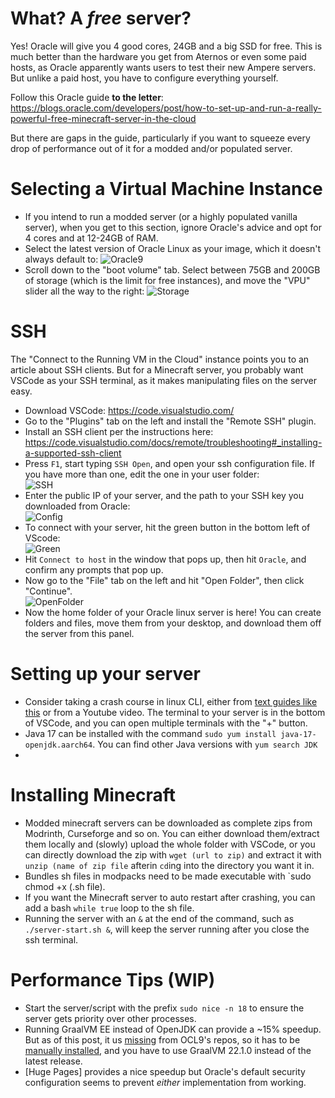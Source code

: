 # What? A *free* server?

Yes! Oracle will give you 4 good cores, 24GB and a big SSD for free. This is much better than the hardware you get from Aternos or even some paid hosts, as Oracle apparently wants users to test their new Ampere servers. But unlike a paid host, you have to configure everything yourself.

Follow this Oracle guide **to the letter**: https://blogs.oracle.com/developers/post/how-to-set-up-and-run-a-really-powerful-free-minecraft-server-in-the-cloud

But there are gaps in the guide, particularly if you want to squeeze every drop of performance out of it for a modded and/or populated server.

# Selecting a Virtual Machine Instance

- If you intend to run a modded server (or a highly populated vanilla server), when you get to this section, ignore Oracle's advice and opt for 4 cores and at 12-24GB of RAM.
- Select the latest version of Oracle Linux as your image, which it doesn't always default to:
![Oracle9](https://user-images.githubusercontent.com/8422224/185014138-54e002e2-e101-4c58-a94a-778755d0a2e1.PNG)
- Scroll down to the "boot volume" tab. Select between 75GB and 200GB of storage (which is the limit for free instances), and move the "VPU" slider all the way to the right:
![Storage](https://user-images.githubusercontent.com/8422224/185015099-36c819f0-940c-4fe0-a336-a2f2cba52364.PNG)

# SSH

The "Connect to the Running VM in the Cloud" instance points you to an article about SSH clients. But for a Minecraft server, you probably want VSCode as your SSH terminal, as it makes manipulating files on the server easy.

- Download VSCode: https://code.visualstudio.com/
- Go to the "Plugins" tab on the left and install the "Remote SSH" plugin.
- Install an SSH client per the instructions here: https://code.visualstudio.com/docs/remote/troubleshooting#_installing-a-supported-ssh-client
- Press `F1`, start typing `SSH Open`, and open your ssh configuration file. If you have more than one, edit the one in your user folder:  
  ![SSH](https://user-images.githubusercontent.com/8422224/185022082-1406c5ae-5a9a-40c8-968f-efb886b26190.PNG)
- Enter the public IP of your server, and the path to your SSH key you downloaded from Oracle:  
 ![Config](https://user-images.githubusercontent.com/8422224/185022809-e2e88b12-c6f6-42bc-8624-5182c47ed376.PNG)
- To connect with your server, hit the green button in the bottom left of VScode:  
 ![Green](https://user-images.githubusercontent.com/8422224/185023259-17108ceb-73f8-4847-bbe8-7e72e6b034e5.PNG)
- Hit `Connect to host` in the window that pops up, then hit `Oracle`, and confirm any prompts that pop up.
- Now go to the "File" tab on the left and hit "Open Folder", then click "Continue".  
![OpenFolder](https://user-images.githubusercontent.com/8422224/185024808-cbb76aec-ae4c-4e59-8c9e-9a733271d676.PNG)
- Now the home folder of your Oracle linux server is here! You can create folders and files, move them from your desktop, and download them off the server from this panel. 



# Setting up your server

- Consider taking a crash course in linux CLI, either from [text guides like this](https://scicomp.aalto.fi/scicomp/shell/) or from a Youtube video. The terminal to your server is in the bottom of VSCode, and you can open multiple terminals with the "+" button.
- Java 17 can be installed with the command `sudo yum install java-17-openjdk.aarch64`. You can find other Java versions with `yum search JDK`
- 

# Installing Minecraft

- Modded minecraft servers can be downloaded as complete zips from Modrinth, Curseforge and so on. You can either download them/extract them locally and (slowly) upload the whole folder with VSCode, or you can directly download the zip with `wget (url to zip)` and extract it with `unzip (name of zip file` afterin `cd`ing into the directory you want it in.
- Bundles sh files in modpacks need to be made executable with `sudo chmod +x (.sh file). 
- If you want the Minecraft server to auto restart after crashing, you can add a bash `while true` loop to the sh file.
- Running the server with an `&` at the end of the command, such as `./server-start.sh &`, will keep the server running after you close the ssh terminal.

# Performance Tips (WIP)

- Start the server/script with the prefix `sudo nice -n 18` to ensure the server gets priority over other processes. 
- Running GraalVM EE instead of OpenJDK can provide a ~15% speedup. But as of this post, it us [missing](https://blogs.oracle.com/developers/post/how-to-install-oracle-java-in-oracle-cloud-infrastructure) from OCL9's repos, so it has to be [manually installed](https://docs.oracle.com/en/graalvm/enterprise/22/docs/getting-started/index.html), and you have to use GraalVM 22.1.0 instead of the latest release.
- [Huge Pages] provides a nice speedup but Oracle's default security configuration seems to prevent *either* implementation from working. 
